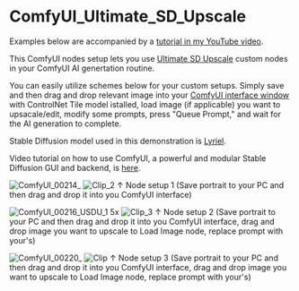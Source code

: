 # ComfyUI_Ultimate_SD_Upscale
Examples below are accompanied by a [tutorial in my YouTube video](https://youtu.be/FR5MlDPByA0).

This ComfyUI nodes setup lets you use [Ultimate SD Upscale](https://github.com/ssitu/ComfyUI_UltimateSDUpscale) custom nodes in your ComfyUI AI genertation routine.

You can easily utilize schemes below for your custom setups. Simply save and then drag and drop relevant image into your [ComfyUI interface window](https://github.com/comfyanonymous/ComfyUI) with ControlNet Tile model istalled, load image (if applicable) you want to upsacale/edit, modify some prompts, press "Queue Prompt," and wait for the AI generation to complete. 

Stable Diffusion model used in this demonstration is [Lyriel](https://civitai.com/models/22922/lyriel?modelVersionId=72396).

Video tutorial on how to use ComfyUI, a powerful and modular Stable Diffusion GUI and backend, is [here](https://youtu.be/Ij8k6mBgL3o).

![ComfyUI_00214_](https://github.com/atdigit/ComfyUI_Ultimate_SD_Upscale/assets/105158639/6aea3273-b6a3-422a-b365-5c13a26b50fb)
![Clip_2](https://github.com/atdigit/ComfyUI_Ultimate_SD_Upscale/assets/105158639/86cf3ee5-89e9-4d9e-a4d0-1a22782fb972)
↑ Node setup 1 (Save portrait to your PC and then drag and drop it into you ComfyUI interface)

![ComfyUI_00216_USDU_1 5x](https://github.com/atdigit/ComfyUI_Ultimate_SD_Upscale/assets/105158639/2ee4de6e-37c7-4fea-960a-faad2a18c92c)
![Clip_3](https://github.com/atdigit/ComfyUI_Ultimate_SD_Upscale/assets/105158639/ea61188a-37f3-4bd0-883d-8d5ec219d7c9)
↑ Node setup 2 (Save portrait to your PC and then drag and drop it into you ComfyUI interface, drag and drop image you want to upscale to Load Image node, replace prompt with your's)

![ComfyUI_00220_](https://github.com/atdigit/ComfyUI_Ultimate_SD_Upscale/assets/105158639/431c84f7-e04b-4da3-9b36-cdecc566ccea)
![Clip](https://github.com/atdigit/ComfyUI_Ultimate_SD_Upscale/assets/105158639/d86cee8a-e7a6-4ddb-9200-f2e589e2ddc2)
↑ Node setup 3 (Save portrait to your PC and then drag and drop it into you ComfyUI interface, drag and drop image you want to upscale to Load Image node, replace prompt with your's)
